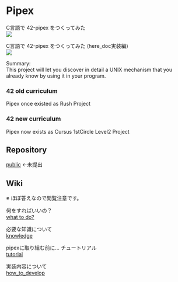 # Pipex

C言語で 42-pipex をつくってみた  
[![](https://img.youtube.com/vi/xpVkqRyrKPY/0.jpg)](https://www.youtube.com/watch?v=xpVkqRyrKPY)  

C言語で 42-pipex をつくってみた (here_doc実装編)  
[![](https://img.youtube.com/vi/lIvp3lHBWrw/0.jpg)](https://www.youtube.com/watch?v=lIvp3lHBWrw)

Summary:  
This project will let you discover in detail a UNIX mechanism that you already know
by using it in your program.  


### 42 old curriculum

Pipex once existed as Rush Project  


### 42 new curriculum

Pipex now exists as Cursus 1stCircle Level2 Project  


## Repository

[public](https://github.com/mznmk/pipex) ←未提出  


## Wiki

※ ほぼ答えなので閲覧注意です。  

何をすればいいの？  
[what to do?](./what_to_do.md)  

必要な知識について  
[knowledge](./knowledge.md)  

pipexに取り組む前に… チュートリアル  
[tutorial](./tutorial.md)  

実装内容について  
[how_to_develop]()  

